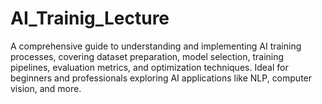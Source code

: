 # AI_Trainig_Lecture
A comprehensive guide to understanding and implementing AI training processes, covering dataset preparation, model selection, training pipelines, evaluation metrics, and optimization techniques. Ideal for beginners and professionals exploring AI applications like NLP, computer vision, and more.
